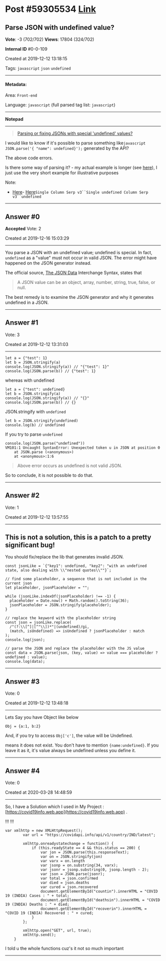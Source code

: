 
# Post \#59305534 [Link](https://stackoverflow.com/questions/59305534/)

## Parse JSON with undefined value?

**Vote**: -3 (702/702) **Views**: 17804 (324/702) 

**Internal ID** \#0-0-109

Created at 2019-12-12 13:18:15

Tags: `javascript` `json` `undefined`

----------

#### Metadata:

Area: `Front-end`

Language: `javascript` (full parsed tag list: `javascript`)

----------

**Notepad**


----------

>  [Parsing or fixing JSONs with special 'undefined' values?](https://stackoverflow.com/questions/59304404/parsing-or-fixing-jsons-with-special-undefined-value/)

I would like to know if it's possible to parse something like`javascript JSON.parse('{ "name": undefined}');`
generated by the API?

The above code errors. 

Is there some way of parsing it? - my actual example is  longer (see [here](https://pastebin.com/98KGhTmf)), I just use the very short example for illustrative purposes

Note: 

- [Here](https://www.seek.com.au/jobs?keywords=R%20"data%20scientist"%20?sortmode=ListedDate)- [Here](https://pastebin.com/bgZihV4U)`Single Column Serp v3``Single undefined Column Serp v3``undefined`


----------
        
## Answer \#0

**Accepted** Vote: 2

Created at 2019-12-16 15:03:29

------------

You  parse a JSON with an undefined value; undefined is special. In fact, `undefined` as a "value" must not occur in valid JSON. The error might have happened on the JSON generator instead.

The official source, [The JSON Data](http://www.ecma-international.org/publications/files/ECMA-ST/ECMA-404.pdf)
Interchange Syntax, states that 

> A JSON value can be an object, array, number, string, true, false, or null.

The best remedy is to examine the JSON generator and why it generates undefined in a JSON.


------------
    
    
## Answer \#1

 Vote: 3

Created at 2019-12-12 13:31:03

------------

```
let a = {"test": 1}
let b = JSON.stringify(a)
console.log(JSON.stringify(a)) // "{"test": 1}"
console.log(JSON.parse(b)) // {"test": 1}
```


whereas with undefined

```
let a = {"test": undefined}
let b = JSON.stringify(a)
console.log(JSON.stringify(a)) // "{}"
console.log(JSON.parse(b)) // {}
```


JSON.stringify with `undefined`

```
let b = JSON.stringify(undefined)
console.log(b) // undefined
```


If you try to parse `undefined`

```
console.log(JSON.parse("undefined"))
VM101:1 Uncaught SyntaxError: Unexpected token u in JSON at position 0
    at JSON.parse (<anonymous>)
    at <anonymous>:1:6
```


> Above error occurs as undefined is not valid JSON.

So to conclude, it is not possible to do that.


------------
    
    
## Answer \#2

 Vote: 1

Created at 2019-12-12 13:57:55

------------


## This is not a solution, this is a patch to a pretty significant bug!



You should fix/replace the lib that generates invalid JSON.

```
const jsonLike = `{"key1": undefined, "key2": "with an undefined state, also dealing with \\"nested quotes\\""}`;

// find some placeholder, a sequence that is not included in the current json
let placeholder, jsonPlaceholder = "";

while (jsonLike.indexOf(jsonPlaceholder) !== -1) {
  placeholder = Date.now() + Math.random().toString(36);
  jsonPlaceholder = JSON.stringify(placeholder);
}

// replace the keyword with the placeholder string
const json = jsonLike.replace(
  /"(?:\\[^]|[^"\\])*"|(undefined)/gi, 
  (match, isUndefined) => isUndefined ? jsonPlaceholder : match
);
console.log(json);

// parse the JSON and replace the placeholder with the JS value
const data = JSON.parse(json, (key, value) => value === placeholder ? undefined : value);
console.log(data);
```




------------
    
    
## Answer \#3

 Vote: 0

Created at 2019-12-12 13:48:18

------------

Lets Say you have Object like below

```
Obj = {a:1, b:2}
```


And, if you try to access `Obj['c']`, the value will be Undefined.

 means it does not exist. You don't have to mention `{name:undefined}`. If you leave it as it, it's value always be undefined unless you define it.


------------
    
    
## Answer \#4

 Vote: 0

Created at 2020-03-28 14:48:59

------------

So, I have a Solution which I used in My Project : [https://covid19info.web.app](https://covid19info.web.app) .

!!!  !!!

```
var xmlhttp = new XMLHttpRequest();
        var url = "https://covidapi.info/api/v1/country/IND/latest";

        xmlhttp.onreadystatechange = function() {
            if (this.readyState == 4 && this.status == 200) {
                var jon = JSON.parse(this.responseText);
                var on = JSON.stringify(jon)
                var varx = on.length
                var jsonp = on.substring(34, varx);
                var jsonr = jsonp.substring(0, jsonp.length - 2);
                var json = JSON.parse(jsonr);
                var total = json.confirmed
                var died = json.deaths
                var cured = json.recovered
                document.getElementById("countin").innerHTML = "COVID 19 (INDIA) Cases : " + total;
                document.getElementById("deathsin").innerHTML = "COVID 19 (INDIA) Deaths : " + died;
                document.getElementById("recoverin").innerHTML = "COVID 19 (INDIA) Recovered : " + cured;
            }
        };

        xmlhttp.open("GET", url, true);
        xmlhttp.send();
    }
```


I told u the whole functions cuz's it not so much important


------------
    
    